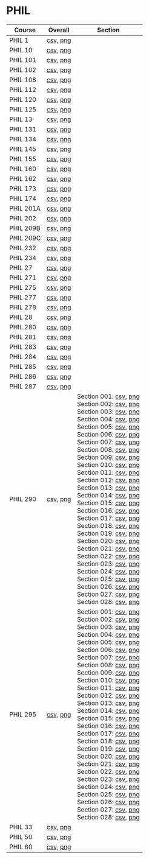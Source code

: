 # PHIL

| Course | Overall | Section |
| ------ | ------- | ------- |
| PHIL 1 | [csv](https://github.com/UCSD-Historical-Enrollment-Data/2025Spring/blob/main/overall/PHIL%201.csv), [png](https://raw.githubusercontent.com/UCSD-Historical-Enrollment-Data/2025Spring/main/plot_overall/PHIL%201.png) |  |
| PHIL 10 | [csv](https://github.com/UCSD-Historical-Enrollment-Data/2025Spring/blob/main/overall/PHIL%2010.csv), [png](https://raw.githubusercontent.com/UCSD-Historical-Enrollment-Data/2025Spring/main/plot_overall/PHIL%2010.png) |  |
| PHIL 101 | [csv](https://github.com/UCSD-Historical-Enrollment-Data/2025Spring/blob/main/overall/PHIL%20101.csv), [png](https://raw.githubusercontent.com/UCSD-Historical-Enrollment-Data/2025Spring/main/plot_overall/PHIL%20101.png) |  |
| PHIL 102 | [csv](https://github.com/UCSD-Historical-Enrollment-Data/2025Spring/blob/main/overall/PHIL%20102.csv), [png](https://raw.githubusercontent.com/UCSD-Historical-Enrollment-Data/2025Spring/main/plot_overall/PHIL%20102.png) |  |
| PHIL 108 | [csv](https://github.com/UCSD-Historical-Enrollment-Data/2025Spring/blob/main/overall/PHIL%20108.csv), [png](https://raw.githubusercontent.com/UCSD-Historical-Enrollment-Data/2025Spring/main/plot_overall/PHIL%20108.png) |  |
| PHIL 112 | [csv](https://github.com/UCSD-Historical-Enrollment-Data/2025Spring/blob/main/overall/PHIL%20112.csv), [png](https://raw.githubusercontent.com/UCSD-Historical-Enrollment-Data/2025Spring/main/plot_overall/PHIL%20112.png) |  |
| PHIL 120 | [csv](https://github.com/UCSD-Historical-Enrollment-Data/2025Spring/blob/main/overall/PHIL%20120.csv), [png](https://raw.githubusercontent.com/UCSD-Historical-Enrollment-Data/2025Spring/main/plot_overall/PHIL%20120.png) |  |
| PHIL 125 | [csv](https://github.com/UCSD-Historical-Enrollment-Data/2025Spring/blob/main/overall/PHIL%20125.csv), [png](https://raw.githubusercontent.com/UCSD-Historical-Enrollment-Data/2025Spring/main/plot_overall/PHIL%20125.png) |  |
| PHIL 13 | [csv](https://github.com/UCSD-Historical-Enrollment-Data/2025Spring/blob/main/overall/PHIL%2013.csv), [png](https://raw.githubusercontent.com/UCSD-Historical-Enrollment-Data/2025Spring/main/plot_overall/PHIL%2013.png) |  |
| PHIL 131 | [csv](https://github.com/UCSD-Historical-Enrollment-Data/2025Spring/blob/main/overall/PHIL%20131.csv), [png](https://raw.githubusercontent.com/UCSD-Historical-Enrollment-Data/2025Spring/main/plot_overall/PHIL%20131.png) |  |
| PHIL 134 | [csv](https://github.com/UCSD-Historical-Enrollment-Data/2025Spring/blob/main/overall/PHIL%20134.csv), [png](https://raw.githubusercontent.com/UCSD-Historical-Enrollment-Data/2025Spring/main/plot_overall/PHIL%20134.png) |  |
| PHIL 145 | [csv](https://github.com/UCSD-Historical-Enrollment-Data/2025Spring/blob/main/overall/PHIL%20145.csv), [png](https://raw.githubusercontent.com/UCSD-Historical-Enrollment-Data/2025Spring/main/plot_overall/PHIL%20145.png) |  |
| PHIL 155 | [csv](https://github.com/UCSD-Historical-Enrollment-Data/2025Spring/blob/main/overall/PHIL%20155.csv), [png](https://raw.githubusercontent.com/UCSD-Historical-Enrollment-Data/2025Spring/main/plot_overall/PHIL%20155.png) |  |
| PHIL 160 | [csv](https://github.com/UCSD-Historical-Enrollment-Data/2025Spring/blob/main/overall/PHIL%20160.csv), [png](https://raw.githubusercontent.com/UCSD-Historical-Enrollment-Data/2025Spring/main/plot_overall/PHIL%20160.png) |  |
| PHIL 162 | [csv](https://github.com/UCSD-Historical-Enrollment-Data/2025Spring/blob/main/overall/PHIL%20162.csv), [png](https://raw.githubusercontent.com/UCSD-Historical-Enrollment-Data/2025Spring/main/plot_overall/PHIL%20162.png) |  |
| PHIL 173 | [csv](https://github.com/UCSD-Historical-Enrollment-Data/2025Spring/blob/main/overall/PHIL%20173.csv), [png](https://raw.githubusercontent.com/UCSD-Historical-Enrollment-Data/2025Spring/main/plot_overall/PHIL%20173.png) |  |
| PHIL 174 | [csv](https://github.com/UCSD-Historical-Enrollment-Data/2025Spring/blob/main/overall/PHIL%20174.csv), [png](https://raw.githubusercontent.com/UCSD-Historical-Enrollment-Data/2025Spring/main/plot_overall/PHIL%20174.png) |  |
| PHIL 201A | [csv](https://github.com/UCSD-Historical-Enrollment-Data/2025Spring/blob/main/overall/PHIL%20201A.csv), [png](https://raw.githubusercontent.com/UCSD-Historical-Enrollment-Data/2025Spring/main/plot_overall/PHIL%20201A.png) |  |
| PHIL 202 | [csv](https://github.com/UCSD-Historical-Enrollment-Data/2025Spring/blob/main/overall/PHIL%20202.csv), [png](https://raw.githubusercontent.com/UCSD-Historical-Enrollment-Data/2025Spring/main/plot_overall/PHIL%20202.png) |  |
| PHIL 209B | [csv](https://github.com/UCSD-Historical-Enrollment-Data/2025Spring/blob/main/overall/PHIL%20209B.csv), [png](https://raw.githubusercontent.com/UCSD-Historical-Enrollment-Data/2025Spring/main/plot_overall/PHIL%20209B.png) |  |
| PHIL 209C | [csv](https://github.com/UCSD-Historical-Enrollment-Data/2025Spring/blob/main/overall/PHIL%20209C.csv), [png](https://raw.githubusercontent.com/UCSD-Historical-Enrollment-Data/2025Spring/main/plot_overall/PHIL%20209C.png) |  |
| PHIL 232 | [csv](https://github.com/UCSD-Historical-Enrollment-Data/2025Spring/blob/main/overall/PHIL%20232.csv), [png](https://raw.githubusercontent.com/UCSD-Historical-Enrollment-Data/2025Spring/main/plot_overall/PHIL%20232.png) |  |
| PHIL 234 | [csv](https://github.com/UCSD-Historical-Enrollment-Data/2025Spring/blob/main/overall/PHIL%20234.csv), [png](https://raw.githubusercontent.com/UCSD-Historical-Enrollment-Data/2025Spring/main/plot_overall/PHIL%20234.png) |  |
| PHIL 27 | [csv](https://github.com/UCSD-Historical-Enrollment-Data/2025Spring/blob/main/overall/PHIL%2027.csv), [png](https://raw.githubusercontent.com/UCSD-Historical-Enrollment-Data/2025Spring/main/plot_overall/PHIL%2027.png) |  |
| PHIL 271 | [csv](https://github.com/UCSD-Historical-Enrollment-Data/2025Spring/blob/main/overall/PHIL%20271.csv), [png](https://raw.githubusercontent.com/UCSD-Historical-Enrollment-Data/2025Spring/main/plot_overall/PHIL%20271.png) |  |
| PHIL 275 | [csv](https://github.com/UCSD-Historical-Enrollment-Data/2025Spring/blob/main/overall/PHIL%20275.csv), [png](https://raw.githubusercontent.com/UCSD-Historical-Enrollment-Data/2025Spring/main/plot_overall/PHIL%20275.png) |  |
| PHIL 277 | [csv](https://github.com/UCSD-Historical-Enrollment-Data/2025Spring/blob/main/overall/PHIL%20277.csv), [png](https://raw.githubusercontent.com/UCSD-Historical-Enrollment-Data/2025Spring/main/plot_overall/PHIL%20277.png) |  |
| PHIL 278 | [csv](https://github.com/UCSD-Historical-Enrollment-Data/2025Spring/blob/main/overall/PHIL%20278.csv), [png](https://raw.githubusercontent.com/UCSD-Historical-Enrollment-Data/2025Spring/main/plot_overall/PHIL%20278.png) |  |
| PHIL 28 | [csv](https://github.com/UCSD-Historical-Enrollment-Data/2025Spring/blob/main/overall/PHIL%2028.csv), [png](https://raw.githubusercontent.com/UCSD-Historical-Enrollment-Data/2025Spring/main/plot_overall/PHIL%2028.png) |  |
| PHIL 280 | [csv](https://github.com/UCSD-Historical-Enrollment-Data/2025Spring/blob/main/overall/PHIL%20280.csv), [png](https://raw.githubusercontent.com/UCSD-Historical-Enrollment-Data/2025Spring/main/plot_overall/PHIL%20280.png) |  |
| PHIL 281 | [csv](https://github.com/UCSD-Historical-Enrollment-Data/2025Spring/blob/main/overall/PHIL%20281.csv), [png](https://raw.githubusercontent.com/UCSD-Historical-Enrollment-Data/2025Spring/main/plot_overall/PHIL%20281.png) |  |
| PHIL 283 | [csv](https://github.com/UCSD-Historical-Enrollment-Data/2025Spring/blob/main/overall/PHIL%20283.csv), [png](https://raw.githubusercontent.com/UCSD-Historical-Enrollment-Data/2025Spring/main/plot_overall/PHIL%20283.png) |  |
| PHIL 284 | [csv](https://github.com/UCSD-Historical-Enrollment-Data/2025Spring/blob/main/overall/PHIL%20284.csv), [png](https://raw.githubusercontent.com/UCSD-Historical-Enrollment-Data/2025Spring/main/plot_overall/PHIL%20284.png) |  |
| PHIL 285 | [csv](https://github.com/UCSD-Historical-Enrollment-Data/2025Spring/blob/main/overall/PHIL%20285.csv), [png](https://raw.githubusercontent.com/UCSD-Historical-Enrollment-Data/2025Spring/main/plot_overall/PHIL%20285.png) |  |
| PHIL 286 | [csv](https://github.com/UCSD-Historical-Enrollment-Data/2025Spring/blob/main/overall/PHIL%20286.csv), [png](https://raw.githubusercontent.com/UCSD-Historical-Enrollment-Data/2025Spring/main/plot_overall/PHIL%20286.png) |  |
| PHIL 287 | [csv](https://github.com/UCSD-Historical-Enrollment-Data/2025Spring/blob/main/overall/PHIL%20287.csv), [png](https://raw.githubusercontent.com/UCSD-Historical-Enrollment-Data/2025Spring/main/plot_overall/PHIL%20287.png) |  |
| PHIL 290 | [csv](https://github.com/UCSD-Historical-Enrollment-Data/2025Spring/blob/main/overall/PHIL%20290.csv), [png](https://raw.githubusercontent.com/UCSD-Historical-Enrollment-Data/2025Spring/main/plot_overall/PHIL%20290.png) | Section 001: [csv](https://github.com/UCSD-Historical-Enrollment-Data/2025Spring/blob/main/section/PHIL%20290_001.csv), [png](https://raw.githubusercontent.com/UCSD-Historical-Enrollment-Data/2025Spring/main/plot_section/PHIL%20290_001.png)<br>Section 002: [csv](https://github.com/UCSD-Historical-Enrollment-Data/2025Spring/blob/main/section/PHIL%20290_002.csv), [png](https://raw.githubusercontent.com/UCSD-Historical-Enrollment-Data/2025Spring/main/plot_section/PHIL%20290_002.png)<br>Section 003: [csv](https://github.com/UCSD-Historical-Enrollment-Data/2025Spring/blob/main/section/PHIL%20290_003.csv), [png](https://raw.githubusercontent.com/UCSD-Historical-Enrollment-Data/2025Spring/main/plot_section/PHIL%20290_003.png)<br>Section 004: [csv](https://github.com/UCSD-Historical-Enrollment-Data/2025Spring/blob/main/section/PHIL%20290_004.csv), [png](https://raw.githubusercontent.com/UCSD-Historical-Enrollment-Data/2025Spring/main/plot_section/PHIL%20290_004.png)<br>Section 005: [csv](https://github.com/UCSD-Historical-Enrollment-Data/2025Spring/blob/main/section/PHIL%20290_005.csv), [png](https://raw.githubusercontent.com/UCSD-Historical-Enrollment-Data/2025Spring/main/plot_section/PHIL%20290_005.png)<br>Section 006: [csv](https://github.com/UCSD-Historical-Enrollment-Data/2025Spring/blob/main/section/PHIL%20290_006.csv), [png](https://raw.githubusercontent.com/UCSD-Historical-Enrollment-Data/2025Spring/main/plot_section/PHIL%20290_006.png)<br>Section 007: [csv](https://github.com/UCSD-Historical-Enrollment-Data/2025Spring/blob/main/section/PHIL%20290_007.csv), [png](https://raw.githubusercontent.com/UCSD-Historical-Enrollment-Data/2025Spring/main/plot_section/PHIL%20290_007.png)<br>Section 008: [csv](https://github.com/UCSD-Historical-Enrollment-Data/2025Spring/blob/main/section/PHIL%20290_008.csv), [png](https://raw.githubusercontent.com/UCSD-Historical-Enrollment-Data/2025Spring/main/plot_section/PHIL%20290_008.png)<br>Section 009: [csv](https://github.com/UCSD-Historical-Enrollment-Data/2025Spring/blob/main/section/PHIL%20290_009.csv), [png](https://raw.githubusercontent.com/UCSD-Historical-Enrollment-Data/2025Spring/main/plot_section/PHIL%20290_009.png)<br>Section 010: [csv](https://github.com/UCSD-Historical-Enrollment-Data/2025Spring/blob/main/section/PHIL%20290_010.csv), [png](https://raw.githubusercontent.com/UCSD-Historical-Enrollment-Data/2025Spring/main/plot_section/PHIL%20290_010.png)<br>Section 011: [csv](https://github.com/UCSD-Historical-Enrollment-Data/2025Spring/blob/main/section/PHIL%20290_011.csv), [png](https://raw.githubusercontent.com/UCSD-Historical-Enrollment-Data/2025Spring/main/plot_section/PHIL%20290_011.png)<br>Section 012: [csv](https://github.com/UCSD-Historical-Enrollment-Data/2025Spring/blob/main/section/PHIL%20290_012.csv), [png](https://raw.githubusercontent.com/UCSD-Historical-Enrollment-Data/2025Spring/main/plot_section/PHIL%20290_012.png)<br>Section 013: [csv](https://github.com/UCSD-Historical-Enrollment-Data/2025Spring/blob/main/section/PHIL%20290_013.csv), [png](https://raw.githubusercontent.com/UCSD-Historical-Enrollment-Data/2025Spring/main/plot_section/PHIL%20290_013.png)<br>Section 014: [csv](https://github.com/UCSD-Historical-Enrollment-Data/2025Spring/blob/main/section/PHIL%20290_014.csv), [png](https://raw.githubusercontent.com/UCSD-Historical-Enrollment-Data/2025Spring/main/plot_section/PHIL%20290_014.png)<br>Section 015: [csv](https://github.com/UCSD-Historical-Enrollment-Data/2025Spring/blob/main/section/PHIL%20290_015.csv), [png](https://raw.githubusercontent.com/UCSD-Historical-Enrollment-Data/2025Spring/main/plot_section/PHIL%20290_015.png)<br>Section 016: [csv](https://github.com/UCSD-Historical-Enrollment-Data/2025Spring/blob/main/section/PHIL%20290_016.csv), [png](https://raw.githubusercontent.com/UCSD-Historical-Enrollment-Data/2025Spring/main/plot_section/PHIL%20290_016.png)<br>Section 017: [csv](https://github.com/UCSD-Historical-Enrollment-Data/2025Spring/blob/main/section/PHIL%20290_017.csv), [png](https://raw.githubusercontent.com/UCSD-Historical-Enrollment-Data/2025Spring/main/plot_section/PHIL%20290_017.png)<br>Section 018: [csv](https://github.com/UCSD-Historical-Enrollment-Data/2025Spring/blob/main/section/PHIL%20290_018.csv), [png](https://raw.githubusercontent.com/UCSD-Historical-Enrollment-Data/2025Spring/main/plot_section/PHIL%20290_018.png)<br>Section 019: [csv](https://github.com/UCSD-Historical-Enrollment-Data/2025Spring/blob/main/section/PHIL%20290_019.csv), [png](https://raw.githubusercontent.com/UCSD-Historical-Enrollment-Data/2025Spring/main/plot_section/PHIL%20290_019.png)<br>Section 020: [csv](https://github.com/UCSD-Historical-Enrollment-Data/2025Spring/blob/main/section/PHIL%20290_020.csv), [png](https://raw.githubusercontent.com/UCSD-Historical-Enrollment-Data/2025Spring/main/plot_section/PHIL%20290_020.png)<br>Section 021: [csv](https://github.com/UCSD-Historical-Enrollment-Data/2025Spring/blob/main/section/PHIL%20290_021.csv), [png](https://raw.githubusercontent.com/UCSD-Historical-Enrollment-Data/2025Spring/main/plot_section/PHIL%20290_021.png)<br>Section 022: [csv](https://github.com/UCSD-Historical-Enrollment-Data/2025Spring/blob/main/section/PHIL%20290_022.csv), [png](https://raw.githubusercontent.com/UCSD-Historical-Enrollment-Data/2025Spring/main/plot_section/PHIL%20290_022.png)<br>Section 023: [csv](https://github.com/UCSD-Historical-Enrollment-Data/2025Spring/blob/main/section/PHIL%20290_023.csv), [png](https://raw.githubusercontent.com/UCSD-Historical-Enrollment-Data/2025Spring/main/plot_section/PHIL%20290_023.png)<br>Section 024: [csv](https://github.com/UCSD-Historical-Enrollment-Data/2025Spring/blob/main/section/PHIL%20290_024.csv), [png](https://raw.githubusercontent.com/UCSD-Historical-Enrollment-Data/2025Spring/main/plot_section/PHIL%20290_024.png)<br>Section 025: [csv](https://github.com/UCSD-Historical-Enrollment-Data/2025Spring/blob/main/section/PHIL%20290_025.csv), [png](https://raw.githubusercontent.com/UCSD-Historical-Enrollment-Data/2025Spring/main/plot_section/PHIL%20290_025.png)<br>Section 026: [csv](https://github.com/UCSD-Historical-Enrollment-Data/2025Spring/blob/main/section/PHIL%20290_026.csv), [png](https://raw.githubusercontent.com/UCSD-Historical-Enrollment-Data/2025Spring/main/plot_section/PHIL%20290_026.png)<br>Section 027: [csv](https://github.com/UCSD-Historical-Enrollment-Data/2025Spring/blob/main/section/PHIL%20290_027.csv), [png](https://raw.githubusercontent.com/UCSD-Historical-Enrollment-Data/2025Spring/main/plot_section/PHIL%20290_027.png)<br>Section 028: [csv](https://github.com/UCSD-Historical-Enrollment-Data/2025Spring/blob/main/section/PHIL%20290_028.csv), [png](https://raw.githubusercontent.com/UCSD-Historical-Enrollment-Data/2025Spring/main/plot_section/PHIL%20290_028.png) |
| PHIL 295 | [csv](https://github.com/UCSD-Historical-Enrollment-Data/2025Spring/blob/main/overall/PHIL%20295.csv), [png](https://raw.githubusercontent.com/UCSD-Historical-Enrollment-Data/2025Spring/main/plot_overall/PHIL%20295.png) | Section 001: [csv](https://github.com/UCSD-Historical-Enrollment-Data/2025Spring/blob/main/section/PHIL%20295_001.csv), [png](https://raw.githubusercontent.com/UCSD-Historical-Enrollment-Data/2025Spring/main/plot_section/PHIL%20295_001.png)<br>Section 002: [csv](https://github.com/UCSD-Historical-Enrollment-Data/2025Spring/blob/main/section/PHIL%20295_002.csv), [png](https://raw.githubusercontent.com/UCSD-Historical-Enrollment-Data/2025Spring/main/plot_section/PHIL%20295_002.png)<br>Section 003: [csv](https://github.com/UCSD-Historical-Enrollment-Data/2025Spring/blob/main/section/PHIL%20295_003.csv), [png](https://raw.githubusercontent.com/UCSD-Historical-Enrollment-Data/2025Spring/main/plot_section/PHIL%20295_003.png)<br>Section 004: [csv](https://github.com/UCSD-Historical-Enrollment-Data/2025Spring/blob/main/section/PHIL%20295_004.csv), [png](https://raw.githubusercontent.com/UCSD-Historical-Enrollment-Data/2025Spring/main/plot_section/PHIL%20295_004.png)<br>Section 005: [csv](https://github.com/UCSD-Historical-Enrollment-Data/2025Spring/blob/main/section/PHIL%20295_005.csv), [png](https://raw.githubusercontent.com/UCSD-Historical-Enrollment-Data/2025Spring/main/plot_section/PHIL%20295_005.png)<br>Section 006: [csv](https://github.com/UCSD-Historical-Enrollment-Data/2025Spring/blob/main/section/PHIL%20295_006.csv), [png](https://raw.githubusercontent.com/UCSD-Historical-Enrollment-Data/2025Spring/main/plot_section/PHIL%20295_006.png)<br>Section 007: [csv](https://github.com/UCSD-Historical-Enrollment-Data/2025Spring/blob/main/section/PHIL%20295_007.csv), [png](https://raw.githubusercontent.com/UCSD-Historical-Enrollment-Data/2025Spring/main/plot_section/PHIL%20295_007.png)<br>Section 008: [csv](https://github.com/UCSD-Historical-Enrollment-Data/2025Spring/blob/main/section/PHIL%20295_008.csv), [png](https://raw.githubusercontent.com/UCSD-Historical-Enrollment-Data/2025Spring/main/plot_section/PHIL%20295_008.png)<br>Section 009: [csv](https://github.com/UCSD-Historical-Enrollment-Data/2025Spring/blob/main/section/PHIL%20295_009.csv), [png](https://raw.githubusercontent.com/UCSD-Historical-Enrollment-Data/2025Spring/main/plot_section/PHIL%20295_009.png)<br>Section 010: [csv](https://github.com/UCSD-Historical-Enrollment-Data/2025Spring/blob/main/section/PHIL%20295_010.csv), [png](https://raw.githubusercontent.com/UCSD-Historical-Enrollment-Data/2025Spring/main/plot_section/PHIL%20295_010.png)<br>Section 011: [csv](https://github.com/UCSD-Historical-Enrollment-Data/2025Spring/blob/main/section/PHIL%20295_011.csv), [png](https://raw.githubusercontent.com/UCSD-Historical-Enrollment-Data/2025Spring/main/plot_section/PHIL%20295_011.png)<br>Section 012: [csv](https://github.com/UCSD-Historical-Enrollment-Data/2025Spring/blob/main/section/PHIL%20295_012.csv), [png](https://raw.githubusercontent.com/UCSD-Historical-Enrollment-Data/2025Spring/main/plot_section/PHIL%20295_012.png)<br>Section 013: [csv](https://github.com/UCSD-Historical-Enrollment-Data/2025Spring/blob/main/section/PHIL%20295_013.csv), [png](https://raw.githubusercontent.com/UCSD-Historical-Enrollment-Data/2025Spring/main/plot_section/PHIL%20295_013.png)<br>Section 014: [csv](https://github.com/UCSD-Historical-Enrollment-Data/2025Spring/blob/main/section/PHIL%20295_014.csv), [png](https://raw.githubusercontent.com/UCSD-Historical-Enrollment-Data/2025Spring/main/plot_section/PHIL%20295_014.png)<br>Section 015: [csv](https://github.com/UCSD-Historical-Enrollment-Data/2025Spring/blob/main/section/PHIL%20295_015.csv), [png](https://raw.githubusercontent.com/UCSD-Historical-Enrollment-Data/2025Spring/main/plot_section/PHIL%20295_015.png)<br>Section 016: [csv](https://github.com/UCSD-Historical-Enrollment-Data/2025Spring/blob/main/section/PHIL%20295_016.csv), [png](https://raw.githubusercontent.com/UCSD-Historical-Enrollment-Data/2025Spring/main/plot_section/PHIL%20295_016.png)<br>Section 017: [csv](https://github.com/UCSD-Historical-Enrollment-Data/2025Spring/blob/main/section/PHIL%20295_017.csv), [png](https://raw.githubusercontent.com/UCSD-Historical-Enrollment-Data/2025Spring/main/plot_section/PHIL%20295_017.png)<br>Section 018: [csv](https://github.com/UCSD-Historical-Enrollment-Data/2025Spring/blob/main/section/PHIL%20295_018.csv), [png](https://raw.githubusercontent.com/UCSD-Historical-Enrollment-Data/2025Spring/main/plot_section/PHIL%20295_018.png)<br>Section 019: [csv](https://github.com/UCSD-Historical-Enrollment-Data/2025Spring/blob/main/section/PHIL%20295_019.csv), [png](https://raw.githubusercontent.com/UCSD-Historical-Enrollment-Data/2025Spring/main/plot_section/PHIL%20295_019.png)<br>Section 020: [csv](https://github.com/UCSD-Historical-Enrollment-Data/2025Spring/blob/main/section/PHIL%20295_020.csv), [png](https://raw.githubusercontent.com/UCSD-Historical-Enrollment-Data/2025Spring/main/plot_section/PHIL%20295_020.png)<br>Section 021: [csv](https://github.com/UCSD-Historical-Enrollment-Data/2025Spring/blob/main/section/PHIL%20295_021.csv), [png](https://raw.githubusercontent.com/UCSD-Historical-Enrollment-Data/2025Spring/main/plot_section/PHIL%20295_021.png)<br>Section 022: [csv](https://github.com/UCSD-Historical-Enrollment-Data/2025Spring/blob/main/section/PHIL%20295_022.csv), [png](https://raw.githubusercontent.com/UCSD-Historical-Enrollment-Data/2025Spring/main/plot_section/PHIL%20295_022.png)<br>Section 023: [csv](https://github.com/UCSD-Historical-Enrollment-Data/2025Spring/blob/main/section/PHIL%20295_023.csv), [png](https://raw.githubusercontent.com/UCSD-Historical-Enrollment-Data/2025Spring/main/plot_section/PHIL%20295_023.png)<br>Section 024: [csv](https://github.com/UCSD-Historical-Enrollment-Data/2025Spring/blob/main/section/PHIL%20295_024.csv), [png](https://raw.githubusercontent.com/UCSD-Historical-Enrollment-Data/2025Spring/main/plot_section/PHIL%20295_024.png)<br>Section 025: [csv](https://github.com/UCSD-Historical-Enrollment-Data/2025Spring/blob/main/section/PHIL%20295_025.csv), [png](https://raw.githubusercontent.com/UCSD-Historical-Enrollment-Data/2025Spring/main/plot_section/PHIL%20295_025.png)<br>Section 026: [csv](https://github.com/UCSD-Historical-Enrollment-Data/2025Spring/blob/main/section/PHIL%20295_026.csv), [png](https://raw.githubusercontent.com/UCSD-Historical-Enrollment-Data/2025Spring/main/plot_section/PHIL%20295_026.png)<br>Section 027: [csv](https://github.com/UCSD-Historical-Enrollment-Data/2025Spring/blob/main/section/PHIL%20295_027.csv), [png](https://raw.githubusercontent.com/UCSD-Historical-Enrollment-Data/2025Spring/main/plot_section/PHIL%20295_027.png)<br>Section 028: [csv](https://github.com/UCSD-Historical-Enrollment-Data/2025Spring/blob/main/section/PHIL%20295_028.csv), [png](https://raw.githubusercontent.com/UCSD-Historical-Enrollment-Data/2025Spring/main/plot_section/PHIL%20295_028.png) |
| PHIL 33 | [csv](https://github.com/UCSD-Historical-Enrollment-Data/2025Spring/blob/main/overall/PHIL%2033.csv), [png](https://raw.githubusercontent.com/UCSD-Historical-Enrollment-Data/2025Spring/main/plot_overall/PHIL%2033.png) |  |
| PHIL 50 | [csv](https://github.com/UCSD-Historical-Enrollment-Data/2025Spring/blob/main/overall/PHIL%2050.csv), [png](https://raw.githubusercontent.com/UCSD-Historical-Enrollment-Data/2025Spring/main/plot_overall/PHIL%2050.png) |  |
| PHIL 60 | [csv](https://github.com/UCSD-Historical-Enrollment-Data/2025Spring/blob/main/overall/PHIL%2060.csv), [png](https://raw.githubusercontent.com/UCSD-Historical-Enrollment-Data/2025Spring/main/plot_overall/PHIL%2060.png) |  |
